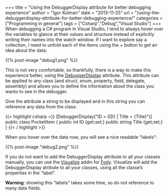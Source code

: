 +++
title = "Using the DebuggerDisplay attribute for better debugging experience"
author = "Igor Kulman"
date = "2013-11-25"
url = "/using-the-debuggerdisplay-attribute-for-better-debugging-experience/"
categories = ["Programming in general"]
tags = ["Csharp","Debug","Visual Studio"]
+++
When debugging a C# program in Visual Studio, I tend to always hover over the variables to glance at their values and structure instead of explicitly writing their names into the watch window. If I want to explore say a collection, I need to unfold each of the items using the + button to get an idea about the data:

{{% post-image "debug1.png" %}}

This is not very comfortable, so thankfully, there is a way to make this experience better, using the [DebuggerDisplay][2] attribute. This attribute can be applied to any class (and struct, enum, property, field, delegate, assembly) and allows you to define the information about the class you wanto to see in the debugger. 

<!--more-->

Give the attribute a string to be displayed and in this string you can reference any data from the class:

{{< highlight csharp >}}
 [DebuggerDisplay("ID = {ID} | Title = {Title}")]    
 public class PocketItem
 {
   public int ID {get;set;}
   public string Title {get;set;}
 }
{{< / highlight >}}

When you hover over the data now, you will see a nice readable &#8220;labels&#8221;:

{{% post-image "debug2.png" %}}

If you do not want to add the DebuggerDisplay attribute to all your classes manually, you can use the [Visualize][4] addin for [Fody][5]. Visualize will add the DebuggerDisplay atribute to all your classes, using all the classe&#8217;s properties in the &#8220;label&#8221;.

**Warning**: showing this &#8220;labels&#8221; takes some time, so do not reference to many data fields.
 
 [2]: http://msdn.microsoft.com/en-us/library/system.diagnostics.debuggerdisplayattribute(v=vs.110).aspx 
 [4]: https://github.com/Fody/Visualize
 [5]: https://github.com/Fody/Fody
